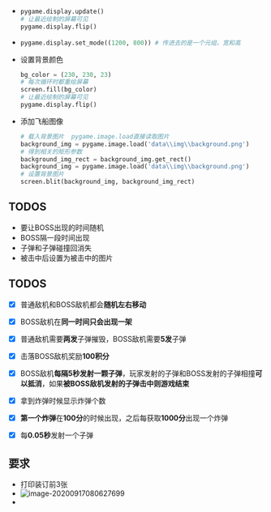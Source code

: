 + ```python
  pygame.display.update()
  # 让最近绘制的屏幕可见    
  pygame.display.flip()
  ```

+ ```python
  pygame.display.set_mode((1200, 800)) # 传进去的是一个元组，宽和高 
  ```

+ 设置背景颜色

  ```python
  bg_color = (230, 230, 23)
  # 每次循环时都重绘屏幕
  screen.fill(bg_color)
  # 让最近绘制的屏幕可见       
  pygame.display.flip()
  ```

+ 添加飞船图像

  ```python
  # 载入背景图片  pygame.image.load直接读取图片
  background_img = pygame.image.load('data\\img\\background.png')
  # 得到相关的矩形参数
  background_img_rect = background_img.get_rect()
  background_img = pygame.image.load('data\\img\\background.png')
  # 设置背景图片
  screen.blit(background_img, background_img_rect)	
  ```

## TODOS

+ 要让BOSS出现的时间随机
+ BOSS隔一段时间出现
+ 子弹和子弹碰撞回消失
+ 被击中后设置为被击中的图片



## TODOS

- [x] 普通敌机和BOSS敌机都会**随机左右移动**

- [x] BOSS敌机在**同一时间只会出现一架**

- [x] 普通敌机需要**两发**子弹摧毁，BOSS敌机需要**5发**子弹

- [x] 击落BOSS敌机奖励**100积分**

- [x] BOSS敌机**每隔5秒发射一颗子弹**，玩家发射的子弹和BOSS发射的子弹相撞**可以抵消**，如果**被BOSS敌机发射的子弹击中则游戏结束**

- [x] 拿到炸弹时候显示炸弹个数

- [x] **第一个炸弹**在**100分**的时候出现，之后每获取**1000分**出现一个炸弹

- [x] 每**0.05秒**发射一个子弹

  



## 要求

+ 打印装订前3张
+ ![image-20200917080627699](https://cdn.jsdelivr.net/gh/smallzhong/picgo-pic-bed@master/image-20200917080627699.png)
+ 